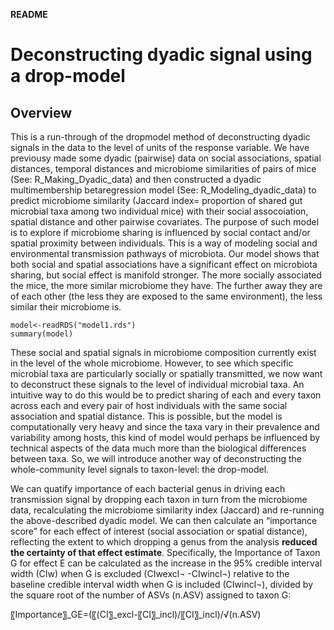 
**README**

# Deconstructing dyadic signal using a drop-model 

## Overview

This is a run-through of the dropmodel method of deconstructing dyadic signals in the data to the level of units of the response variable. We have previousy made some dyadic (pairwise) data on social associations, spatial distances, temporal distances and microbiome similarities of pairs of mice (See: R_Making_Dyadic_data) and then constructed a dyadic multimembership betaregression model (See: R_Modeling_dyadic_data) to predict microbiome similarity (Jaccard index= proportion of shared gut microbial taxa among two individual mice) with their social assocoiation, spatial distance and other pairwise covariates. The purpose of such model is to explore if microbiome sharing is influenced by social contact and/or spatial proximity between individuals. This is a way of modeling social and environmental transmission pathways of microbiota. Our model shows that both social and spatial associations have a significant effect on microbiota sharing, but social effect is manifold stronger. The more socially associated the mice, the more similar microbiome they have. The further away they are of each other (the less they are exposed to the same environment), the less similar their microbiome is.


```
model<-readRDS("model1.rds")
summary(model)
```


These social and spatial signals in microbiome composition currently exist in the level of the whole microbiome. However, to see which specific microbial taxa are particularly socially or spatially transmitted, we now want to deconstruct these signals to the level of individual microbial taxa. An intuitive way to do this would be to predict sharing of each and every taxon across each and every pair of host individuals with the same social association and spatial distance. This is possible, but the model is computationally very heavy and since the taxa vary in their prevalence and variability among hosts, this kind of model would perhaps be influenced by technical aspects of the data much more than the biological differences between taxa. So, we will introduce another way of deconstructing the whole-community level signals to taxon-level: the drop-model.

We can quatify importance of each bacterial genus in driving each transmission signal by dropping each taxon in turn from the microbiome data, recalculating the microbiome similarity index (Jaccard) and re-running the above-described dyadic model. We can then calculate an “importance score” for each effect of interest (social association or spatial distance), reflecting the extent to which dropping a genus from the analysis **reduced the certainty of that effect estimate**. Specifically, the Importance of Taxon G for effect E can be calculated as the increase in the 95% credible interval width (CIw) when G is excluded (CIwexcl¬ -CIwincl¬) relative to the baseline credible interval width when G is included (CIwincl¬), divided by the square root of the number of ASVs (n.ASV) assigned to taxon G: 

〖Importance〗_GE=(〖(CI〗_excl-〖CI〗_incl)/〖CI〗_incl)/√(n.ASV)




